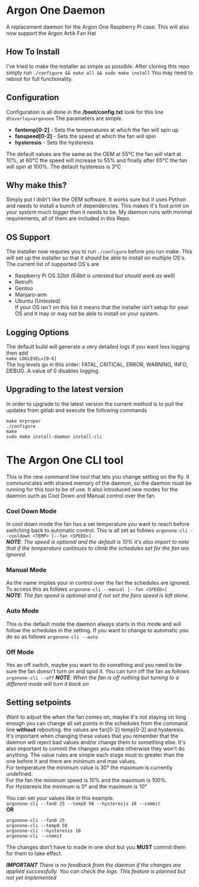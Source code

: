 # Argon One Daemon

A replacement daemon for the Argon One Raspberry Pi case.  This will also now support the Argon Artik Fan Hat

## How To Install

I've tried to make the installer as simple as possible. After cloning this repo simply run ```./configure && make all && sudo make install``` You may need to reboot for full functionality.

## Configuration

Configuration is all done in the **/boot/config.txt** look for this line ```dtoverlay=argonone``` The parameters are simple.
* **fantemp[0-2]** - Sets the temperatures at which the fan will spin up
* **fanspeed[0-2]** - Sets the speed at which the fan will spin 
* **hysteresis** - Sets the hysteresis 

The default values are the same as the OEM at 55℃ the fan will start at 10%, at 60℃ the speed will increase to 55% and finally after 65℃ the fan will spin at 100%.  The default hysteresis is 3℃

## Why make this?

Simply put I didn't like the OEM software.  It works sure but it uses Python and needs to install a bunch of dependencies.  This makes it's foot print on your system much bigger than it needs to be.  My daemon runs with minimal requirements, all of them are included in this Repo.

## OS Support

The installer now requires you to run ```./configure``` before you run make. This will set up the installer so that it should be able to install on multiple OS's.  The current list of supported OS's are  
* Raspberry Pi OS 32bit *(64bit is untested but should work as well)*    
* RetroPi
* Gentoo
* Manjaro-arm   
* Ubuntu *(Untested)*  
If your OS isn't on this list it means that the installer isn't setup for your OS and it may or may not be able to install on your system. 

## Logging Options

The default build will generate a very detailed logs if you want less logging then add  
```make LOGLEVEL=[0-6]```  
The log levels go in this order: FATAL, CRITICAL, ERROR, WARNING, INFO, DEBUG. A value of 0 disables logging.

## Upgrading to the latest version

In order to upgrade to the latest version the current method is to pull the updates from gitlab and execute the following commands
```
make mrproper
./configure
make
sudo make install-daemon install-cli
```

# The Argon One CLI tool  

This is the new command line tool that lets you change setting on the fly. It communicates with shared memory of the daemon, so the daemon must be running for this tool to be of use. It also introduced new modes for the daemon such as Cool Down and Manual control over the fan. 

### Cool Down Mode

In cool down mode the fan has a set temperature you want to reach before switching back to automatic control.  This is all set as follows   ```argonone-cli --cooldown <TEMP> [--fan <SPEED>]```  
***NOTE***: *The speed is optional and the default is 10% it's also import to note that if the temperature continues to climb the schedules set for the fan are ignored.*  

### Manual Mode  

As the name implies your in control over the fan the schedules are ignored.  To access this as follows ```argonone-cli --manual [--fan <SPEED>]```  
***NOTE***: *The fan speed is optional and if not set the fans speed is left alone.*

### Auto Mode

This is the default mode the daemon always starts in this mode and will follow the schedules in the setting.  If you want to change to automatic you do so as follows ```argonone-cli --auto```

### Off Mode

Yes an off switch, maybe you want to do something and you need to be sure the fan doesn't turn on and spoil it.  You can turn off the fan as follows ```argonone-cli --off``` 
***NOTE***: *When the fan is off nothing but turning to a different mode will turn it back on*

## Setting setpoints

Want to adjust the when the fan comes on, maybe it's not staying on long enough you can change all set points in the schedules from the command line **without** rebooting.  the values are fan[0-2] temp[0-2] and hysteresis.  It's important when changing these values that you remember that the daemon will reject bad values and/or change them to something else.  It's also important to commit the changes you make otherwise they won't do anything.  The value rules are simple each stage must to greater than the one before it and there are minimum and max values.  
For temperature the minimum value is 30° the maximum is currently undefined.  
For the fan the minimum speed is 10% and the maximum is 100%.  
For Hysteresis the minimum is 0° and the maximum is 10°  

You can set your values like in this example.  
```argonone-cli --fan0 25 --temp0 50 --hysteresis 10 --commit```   
**OR**  
```
argonone-cli --fan0 25
argonone-cli --temp0 50
argonone-cli --hysteresis 10
argonone-cli --commit
```
The changes don't have to made in one shot but you **MUST** commit them for them to take effect.

***IMPORTANT*** *There is no feedback from the daemon if the changes are applied successfully.  You can check the logs.  This feature is planned but not yet implemented*

